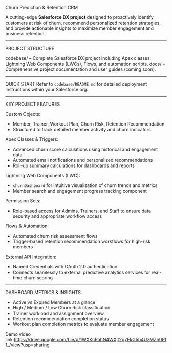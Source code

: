 Churn Prediction & Retention CRM

A cutting-edge **Salesforce DX project** designed to proactively identify customers at risk of churn, recommend personalized retention strategies, and provide actionable insights to maximize member engagement and business retention.

---

PROJECT STRUCTURE

codebase/ – Complete Salesforce DX project including Apex classes, Lightning Web Components (LWCs), Flows, and automation scripts.
docs/ – Comprehensive project documentation and user guides (coming soon).

---

QUICK START
Refer to `codebase/README.md` for detailed deployment instructions within your Salesforce org.

---

KEY PROJECT FEATURES

Custom Objects:

  * Member, Trainer, Workout Plan, Churn Risk, Retention Recommendation
  * Structured to track detailed member activity and churn indicators

  Apex Classes & Triggers:

  * Advanced churn score calculations using historical and engagement data
  * Automated email notifications and personalized recommendations
  * Roll-up summary calculations for dashboards and reports

  Lightning Web Components (LWC):

  * `churnDashboard` for intuitive visualization of churn trends and metrics
  * Member search and engagement progress tracking component

  Permission Sets:

  * Role-based access for Admins, Trainers, and Staff to ensure data security and appropriate workflow access

  Flows & Automation:

  * Automated churn risk assessment flows
  * Trigger-based retention recommendation workflows for high-risk members

  External API Integration:

  * Named Credentials with OAuth 2.0 authentication
  * Connects seamlessly to external predictive analytics services for real-time churn scoring

---

DASHBOARD METRICS & INSIGHTS

* Active vs Expired Members at a glance
* High / Medium / Low Churn Risk classification
* Trainer workload and assignment overview
* Retention recommendation completion status
* Workout plan completion metrics to evaluate member engagement

  
Demo video link:https://drive.google.com/file/d/1WXKcRahN4WXjt2g7EkG5h4UzMZh0Pf1_/view?usp=sharing

